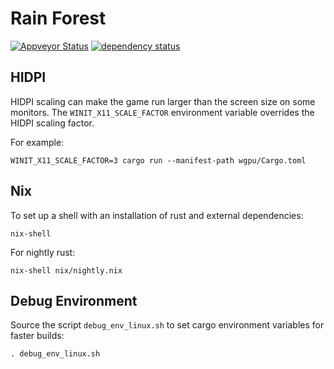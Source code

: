 # Rain Forest

[![Appveyor Status](https://ci.appveyor.com/api/projects/status/github/gridbugs/rainforest?branch=main&svg=true)](https://ci.appveyor.com/project/gridbugs/rainforest)
[![dependency status](https://deps.rs/repo/github/gridbugs/rainforest/status.svg)](https://deps.rs/repo/github/gridbugs/rainforest)

## HIDPI

HIDPI scaling can make the game run larger than the screen size on some monitors.
The `WINIT_X11_SCALE_FACTOR` environment variable overrides the HIDPI scaling factor.

For example:
```
WINIT_X11_SCALE_FACTOR=3 cargo run --manifest-path wgpu/Cargo.toml
```

## Nix

To set up a shell with an installation of rust and external dependencies:
```
nix-shell
```

For nightly rust:
```
nix-shell nix/nightly.nix
```

## Debug Environment

Source the script `debug_env_linux.sh` to set cargo environment variables for faster builds:
```
. debug_env_linux.sh
```
